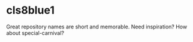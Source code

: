 # cls8blue1
Great repository names are short and memorable. Need inspiration? How about special-carnival?
